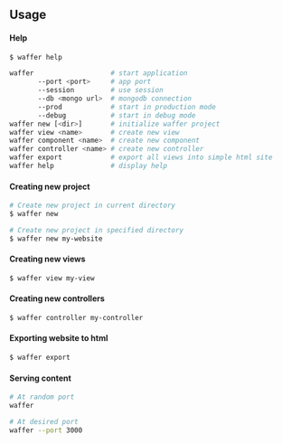 ## Usage

#### Help
```sh
$ waffer help

waffer                   # start application
       --port <port>     # app port
       --session         # use session
       --db <mongo url>  # mongodb connection
       --prod            # start in production mode
       --debug           # start in debug mode
waffer new [<dir>]       # initialize waffer project
waffer view <name>       # create new view
waffer component <name>  # create new component
waffer controller <name> # create new controller
waffer export            # export all views into simple html site
waffer help              # display help
```

#### Creating new project
```sh
# Create new project in current directory
$ waffer new

# Create new project in specified directory
$ waffer new my-website
```

#### Creating new views
```sh
$ waffer view my-view
```

#### Creating new controllers
```sh
$ waffer controller my-controller
```

#### Exporting website to html
```sh
$ waffer export
```

#### Serving content
```sh
# At random port
waffer

# At desired port
waffer --port 3000
```
